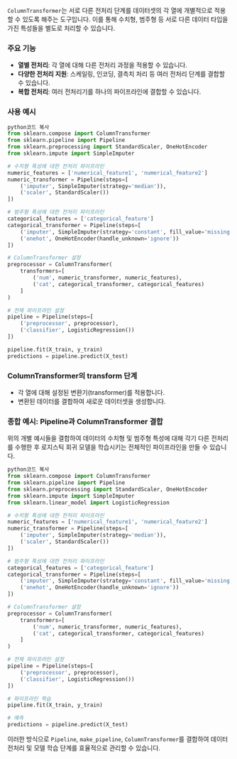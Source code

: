 `ColumnTransformer`는 서로 다른 전처리 단계를 데이터셋의 각 열에 개별적으로 적용할 수 있도록 해주는 도구입니다. 이를 통해 수치형, 범주형 등 서로 다른 데이터 타입을 가진 특성들을 별도로 처리할 수 있습니다.

### 주요 기능

- **열별 전처리**: 각 열에 대해 다른 전처리 과정을 적용할 수 있습니다.
- **다양한 전처리 지원**: 스케일링, 인코딩, 결측치 처리 등 여러 전처리 단계를 결합할 수 있습니다.
- **복합 전처리**: 여러 전처리기를 하나의 파이프라인에 결합할 수 있습니다.

### 사용 예시

```python
python코드 복사
from sklearn.compose import ColumnTransformer
from sklearn.pipeline import Pipeline
from sklearn.preprocessing import StandardScaler, OneHotEncoder
from sklearn.impute import SimpleImputer

# 수치형 특성에 대한 전처리 파이프라인
numeric_features = ['numerical_feature1', 'numerical_feature2']
numeric_transformer = Pipeline(steps=[
    ('imputer', SimpleImputer(strategy='median')),
    ('scaler', StandardScaler())
])

# 범주형 특성에 대한 전처리 파이프라인
categorical_features = ['categorical_feature']
categorical_transformer = Pipeline(steps=[
    ('imputer', SimpleImputer(strategy='constant', fill_value='missing')),
    ('onehot', OneHotEncoder(handle_unknown='ignore'))
])

# ColumnTransformer 설정
preprocessor = ColumnTransformer(
    transformers=[
        ('num', numeric_transformer, numeric_features),
        ('cat', categorical_transformer, categorical_features)
    ]
)

# 전체 파이프라인 설정
pipeline = Pipeline(steps=[
    ('preprocessor', preprocessor),
    ('classifier', LogisticRegression())
])

pipeline.fit(X_train, y_train)
predictions = pipeline.predict(X_test)

```

### ColumnTransformer의 transform 단계

- 각 열에 대해 설정된 변환기(transformer)를 적용합니다.
- 변환된 데이터를 결합하여 새로운 데이터셋을 생성합니다.

### 종합 예시: Pipeline과 ColumnTransformer 결합

위의 개별 예시들을 결합하여 데이터의 수치형 및 범주형 특성에 대해 각기 다른 전처리를 수행한 후 로지스틱 회귀 모델을 학습시키는 전체적인 파이프라인을 만들 수 있습니다.

```python
python코드 복사
from sklearn.compose import ColumnTransformer
from sklearn.pipeline import Pipeline
from sklearn.preprocessing import StandardScaler, OneHotEncoder
from sklearn.impute import SimpleImputer
from sklearn.linear_model import LogisticRegression

# 수치형 특성에 대한 전처리 파이프라인
numeric_features = ['numerical_feature1', 'numerical_feature2']
numeric_transformer = Pipeline(steps=[
    ('imputer', SimpleImputer(strategy='median')),
    ('scaler', StandardScaler())
])

# 범주형 특성에 대한 전처리 파이프라인
categorical_features = ['categorical_feature']
categorical_transformer = Pipeline(steps=[
    ('imputer', SimpleImputer(strategy='constant', fill_value='missing')),
    ('onehot', OneHotEncoder(handle_unknown='ignore'))
])

# ColumnTransformer 설정
preprocessor = ColumnTransformer(
    transformers=[
        ('num', numeric_transformer, numeric_features),
        ('cat', categorical_transformer, categorical_features)
    ]
)

# 전체 파이프라인 설정
pipeline = Pipeline(steps=[
    ('preprocessor', preprocessor),
    ('classifier', LogisticRegression())
])

# 파이프라인 학습
pipeline.fit(X_train, y_train)

# 예측
predictions = pipeline.predict(X_test)

```

이러한 방식으로 `Pipeline`, `make_pipeline`, `ColumnTransformer`를 결합하여 데이터 전처리 및 모델 학습 단계를 효율적으로 관리할 수 있습니다.